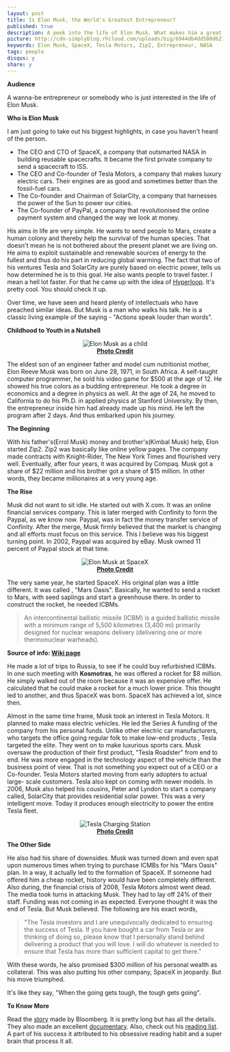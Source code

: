 ```yaml
---
layout: post
title: Is Elon Musk, the World's Greatest Entrepreneur?
published: true
description: A peek into the life of Elon Musk. What makes him a great entreprenuer and what we can learn from him.
picture: http://cdn-simplyblog.rhcloud.com/uploads/big/6944db4dd508d621a8ef02943997848f.png
keywords: Elon Musk, SpaceX, Tesla Motors, Zip2, Entrepreneur, NASA
tags: people
disqus:	y
share: y
---
```



**Audience**

A wanna-be entrepreneur or somebody who is just interested in the life of Elon Musk.

**Who is Elon Musk**

I am just going to take out his biggest highlights, in case you haven't heard of the person.

+	The CEO and CTO of SpaceX, a company that outsmarted NASA in building reusable spacecrafts. It became the first private company to send a spacecraft to ISS.
+	The CEO and Co-founder of Tesla Motors, a company that makes luxury electric cars. Their engines are as good and sometimes better than the fossil-fuel cars.
+	The Co-founder and Chairman of SolarCity, a company that harnesses the power of the Sun to power our cities. 
+	The Co-founder of PayPal, a company that revolutionised the online payment system and changed the way we look at money.


His aims in life are very simple. He wants to send people to Mars, create a human colony and thereby help the survival of the human species. That doesn't mean he is not bothered about the present planet we are living on. He aims to exploit sustainable and renewable sources of energy to the fullest and thus do his part in reducing global warming. The fact that two of his ventures Tesla and SolarCity are purely based on electric power, tells us how determined he is to this goal. He also wants people to travel faster. I mean a hell lot faster. For that he came up with the idea of [Hyperloop](https://en.wikipedia.org/wiki/Hyperloop). It's pretty cool. You should check it up.

Over time, we have seen and heard plenty of intellectuals who have preached similar ideas. But Musk is a man who walks his talk. He is a classic living example of the saying - "Actions speak louder than words". 

**Childhood to Youth in a Nutshell**

<center><img src="http://cdn-simplyblog.rhcloud.com/uploads/big/454721fa649b0a68f99e21800fca6f01.jpg" alt="Elon Musk as a child" /></center>
<center><b class="small"><a href="http://www.bloomberg.com/graphics/2015-elon-musk-spacex/">Photo Credit</a></b></center>


The eldest son of an engineer father and model cum nutritionist mother, Elon Reeve Musk was born on June 28, 1971, in South Africa. A self-taught computer programmer, he sold his video game for $500 at the age of 12. He showed his true colors as a budding entrepreneur. He took a degree in economics and a degree in physics as well. At the age of 24, he moved to California to do his Ph.D. in applied physics at Stanford University. By then, the entrepreneur inside him had already made up his mind. He left the program after 2 days. And thus embarked upon his journey. 


**The Beginning**

With his father's(Errol Musk) money and brother's(Kimbal Musk) help, Elon started Zip2. Zip2 was basically like online yellow pages. The company made contracts with Knight-Rider, The New York Times and flourished very well. Eventually, after four years, it was acquired by Compaq. Musk got a share of $22 million and his brother got a share of $15 million. In other words, they became millionaires at a very young age. 

**The Rise**

Musk did not want to sit idle. He started out with X.com. It was an online financial services company. This is later merged with Confinity to form the Paypal, as we know now. Paypal, was in fact the money transfer service of Confinity. After the merge, Musk firmly believed that the market is changing and all efforts must focus on this service. This I believe was his biggest turning point. In 2002, Paypal was acquired by eBay. Musk owned 11 percent of Paypal stock at that time. 

<center><img src="http://cdn-simplyblog.rhcloud.com/uploads/big/b91ec50f4af1daae52cc5c0d69d36ea4.jpg" alt="Elon Musk at SpaceX" /></center>
<center><b class="small"><a href="http://www.thesundaytimes.co.uk/">Photo Credit</a></b></center>

The very same year, he started SpaceX. His original plan was a little different. It was called , "Mars Oasis". Basically, he wanted to send a rocket to Mars, with seed saplings and start a greenhouse there. In order to construct the rocket, he needed ICBMs. 

>An intercontinental ballistic missile (ICBM) is a guided ballistic missile with a minimum range of 5,500 kilometres (3,400 mi) primarily designed for nuclear weapons delivery (delivering one or more thermonuclear warheads).

<b class="small">Source of info: [Wiki page](https://en.wikipedia.org/wiki/Intercontinental_ballistic_missile)</b>

He made a lot of trips to Russia, to see if he could buy refurbished ICBMs. In one such meeting with <b>Kosmotras</b>, he was offered a rocket for $8 million. He simply walked out of the room because it was an expensive offer. He calculated that he could make a rocket for a much lower price. This thought led to another, and thus SpaceX was born. SpaceX has achieved a lot, since then. 

Almost in the same time frame, Musk took an interest in Tesla Motors. It planned to make mass electric vehicles. He led the Series A funding of the company from his personal funds. Unlike other electric car manufacturers, who targets the office going regular folk to make low-end products , Tesla targeted the elite. They went on to make luxurious sports cars. Musk oversaw the production of their first product, "Tesla Roadster" from end to end. He was more engaged in the technology aspect of the vehicle than the business point of view. That is not something you expect out of a CEO or a Co-founder.  Tesla Motors started moving from early adopters to actual large- scale customers. Tesla also kept on coming with newer models. In 2006, Musk also helped his cousins, Peter and Lyndon to start a company called, SolarCity that provides residential solar power. This was a very intelligent move. Today it produces enough electricity to power the entire Tesla fleet. 

<center><img src="http://cdn-simplyblog.rhcloud.com/uploads/big/6d78143a693b814d06de303c281cf32c.jpg" alt="Tesla Charging Station" /></center>
<center><b class="small"><a href="http://www.theautochannel.com/news/2016/03/25/213148-tesla-expanding-manhattan-ny-recharging-station-network.html">Photo Credit</a></b></center>


**The Other Side**

He also had his share of downsides. Musk was turned down and even spat upon numerous times when trying to purchase ICMBs for his "Mars Oasis" plan. In a way, it actually led to the formation of SpaceX. If someone had offered him a cheap rocket, history would have been completely different. Also during, the financial crisis of 2008, Tesla Motors almost went dead. The media took turns in attacking Musk. They had to lay off 24% of their staff. Funding was not coming in as expected. Everyone thought it was the end of Tesla. But Musk believed. The following are his exact words, 

>"The Tesla investors and I are unequivocally dedicated to ensuring the success of Tesla. If you have bought a car from Tesla or are thinking of doing so, please know that I personally stand behind delivering a product that you will love. I will do whatever is needed to ensure that Tesla has more than sufficient capital to get there."

With these words, he also promised $300 million of his personal wealth as collateral. This was also putting his other company, SpaceX in jeopardy. But his move triumphed. 

It's like they say, "When the going gets tough, the tough gets going". 

**To Know More**

Read the [story](http://www.bloomberg.com/graphics/2015-elon-musk-spacex/) made by Bloomberg. It is pretty long but has all the details. They also made an excellent [documentary](https://www.youtube.com/watch?v=mh45igK4Esw). Also, check out his [reading list](http://www.inc.com/geoffrey-james/9-powerful-books-elon-musk-recommends.html). A part of his success it attributed to his obsessive reading habit and a super brain that process it all.